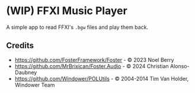 # (WIP) FFXI Music Player

A simple app to read FFXI's `.bgw` files and play them back.

## Credits

-   https://github.com/FosterFramework/Foster - © 2023 Noel Berry
-   https://github.com/MrBrixican/Foster.Audio - © 2024 Christian Alonso-Daubney
-   https://github.com/Windower/POLUtils - © 2004-2014 Tim Van Holder, Windower Team
